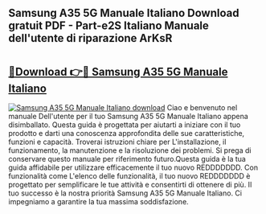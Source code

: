 ## Samsung A35 5G Manuale Italiano Download gratuit PDF - Part-e2S Italiano Manuale dell'utente di riparazione ArKsR

# <h2><a href="http://df94ygb.blite.top/?on=Samsung+A35+5G+Manuale+Italiano">🔗Download 👉🔴 Samsung A35 5G Manuale Italiano</a></h2>

[![Samsung A35 5G Manuale Italiano download](https://i.imgur.com/lujVjoI.png)](http://df94ygb.blite.top/?on=Samsung+A35+5G+Manuale+Italiano)
Ciao e benvenuto nel manuale Dell'utente per il tuo Samsung A35 5G Manuale Italiano appena disimballato. Questa guida è progettata per aiutarti a iniziare con il tuo prodotto e darti una conoscenza approfondita delle sue caratteristiche, funzioni e capacità. Troverai istruzioni chiare per L'installazione, il funzionamento, la manutenzione e la risoluzione dei problemi. Si prega di conservare questo manuale per riferimento futuro.Questa guida è la tua guida affidabile per utilizzare efficacemente il tuo nuovo REDDDDDDD. Con funzionalità come L'elenco delle funzionalità, il tuo nuovo REDDDDDDD è progettato per semplificare le tue attività e consentirti di ottenere di più. Il tuo successo è la nostra priorità Samsung A35 5G Manuale Italiano. Ci impegniamo a garantire la tua massima soddisfazione.
